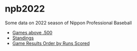 # npb2022

Some data on 2022 season of Nippon Professional Baseball

- [Games above .500](https://kurimareiji.github.io/npb2022/above500.html)
- [Standings](https://kurimareiji.github.io/npb2022/standings.html)
- [Game Results Order by Runs Scored](https://kurimareiji.github.io/npb2022/GameResults.html)
